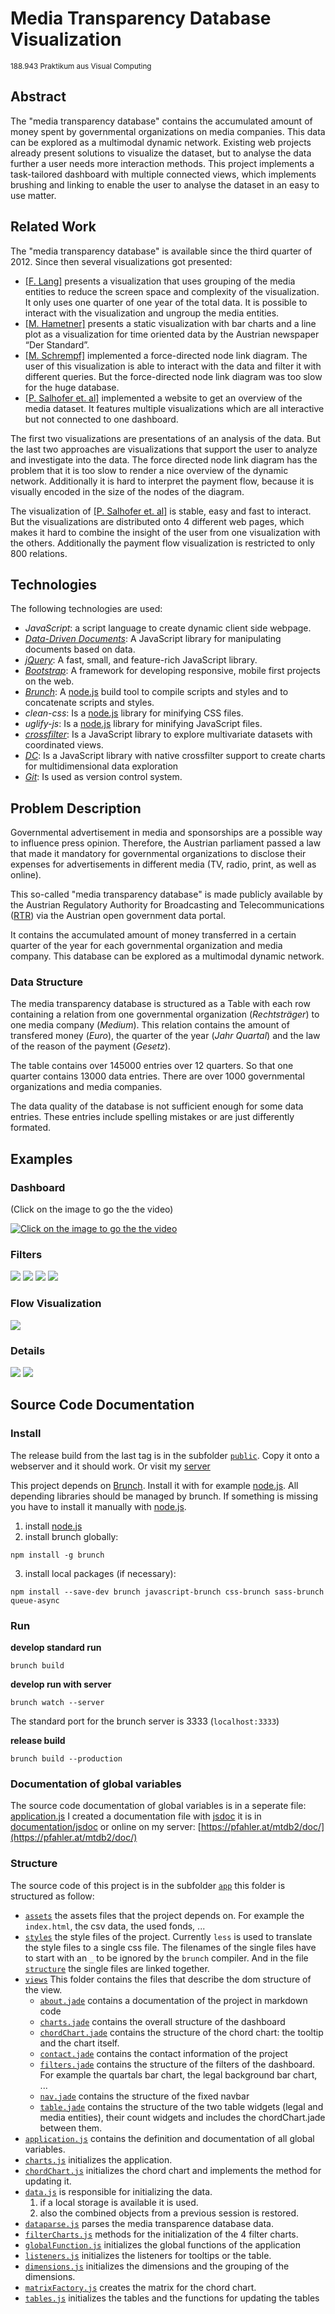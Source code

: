 # Media Transparency Database Visualization
<small>188.943 Praktikum aus Visual Computing</small>
    
## Abstract

The "media transparency database" contains the accumulated amount of
money spent by governmental organizations on media companies. This data
can be explored as a multimodal dynamic network. Existing web projects
already present solutions to visualize the dataset, but to analyse the
data further a user needs more interaction methods. This project implements a 
task-tailored dashboard with multiple connected views, which implements
brushing and linking to enable the user to analyse the dataset
in an easy to use matter.

## Related Work

  The "media transparency database" is available since the third quarter 
  of 2012. Since then several visualizations got presented:

  -   [\[F. Lang\]](http://www.paroli-magazin.at/555/) presents a visualization that uses grouping of the media
      entities to reduce the screen space and complexity of
      the visualization. It only uses one quarter of one year of the
      total data. It is possible to interact with the visualization and
      ungroup the media entities.
  -   [\[M. Hametner\]](http://derstandard.at/2000017464403/Regierungsinserate-406-Millionen-im-ersten-Quartal) presents a static visualization with bar charts and a line
      plot as a visualization for time oriented data by the Austrian
      newspaper “Der Standard”.
  -   [\[M. Schrempf\]](http://web.student.tuwien.ac.at/~e0920136/Files/MTDV/src/MTDV.html) 
      implemented a force-directed node link diagram.
      The user of this visualization is able to interact with the data and
      filter it with different queries. But the force-directed node link
      diagram was too slow for the huge database.
  -   [\[P. Salhofer et. al\]](http://www.medien-transparenz.at/) implemented a website to get an overview of the
      media dataset. It features multiple visualizations which are all
      interactive but not connected to one dashboard.

The first two visualizations are presentations of an analysis of the
data. But the last two approaches are visualizations that support the
user to analyze and investigate into the data. The force directed node
link diagram has the problem that it is too slow to render a nice
overview of the dynamic network. Additionally it is hard to interpret
the payment flow, because it is visually encoded in the size of the
nodes of the diagram. 

The visualization of [\[P. Salhofer et. al\]](http://www.medien-transparenz.at/) is stable, easy and fast to interact. But
the visualizations are distributed onto 4 different web pages, which
makes it hard to combine the insight of the user from one visualization
with the others. Additionally the payment flow visualization is
restricted to only 800 relations. 

## Technologies

The following technologies are used:

 * _JavaScript_: a script language to create dynamic client side webpage.
 * [_Data-Driven Documents_](https://d3js.org/): A JavaScript library for manipulating documents based on data.
 * [_jQuery_](http://jquery.com/): A fast, small, and feature-rich JavaScript library.
 * [_Bootstrap_](http://getbootstrap.com/): A framework for developing responsive, mobile first projects on the web.
 * [_Brunch_](http://brunch.io/): A [node.js](https://nodejs.org) build tool to compile scripts and styles and to concatenate scripts and styles.
 * _clean-css_: Is a [node.js](https://nodejs.org) library for minifying CSS files.
 * _uglify-js_: Is a [node.js](https://nodejs.org) library for minifying JavaScript files.
 * [_crossfilter_](http://square.github.io/crossfilter/): Is a JavaScript library to explore multivariate datasets with coordinated views.
 * [_DC_](https://dc-js.github.io/dc.js/): Is a JavaScript library with native crossfilter support to create charts for multidimensional data exploration
 * [_Git_](https://git-scm.com/): Is used as version control system.

## Problem Description

Governmental advertisement in media and sponsorships are a possible way
to influence press opinion. Therefore, the Austrian parliament passed a
law that made it mandatory for governmental organizations to disclose
their expenses for advertisements in different media (TV, radio, print,
as well as online).

This so-called "media transparency database" is made publicly available
by the Austrian Regulatory Authority for Broadcasting and
Telecommunications ([RTR](https://www.rtr.at/de/m/veroeffentl_medkftg_daten)) via the Austrian open government data portal.

It contains the accumulated amount of money transferred in a
certain quarter of the year for each governmental organization and media
company. This database can be explored as a multimodal dynamic network.

### Data Structure

The media transparency database is structured as a Table with each row
containing a relation from one governmental organization
(*Rechtsträger*) to one media company (*Medium*). This
relation contains the amount of transfered money (*Euro*), the quarter
of the year (*Jahr Quartal*) and the law of the reason of the payment
(*Gesetz*).

The table contains over 145000 entries over 12 quarters. So that one
quarter contains 13000 data entries. There are over 1000 governmental
organizations and media companies.

The data quality of the database is not sufficient enough for some data
entries. These entries include spelling mistakes or are just differently
formated.

## Examples

### Dashboard
(Click on the image to go the the video)


[![Click on the image to go the the video](documentation/screenshots/dashboard.png)](https://youtu.be/53JBg1lmyDk)

### Filters

![](documentation/screenshots/quartale.png)
![](documentation/screenshots/recht.png)
![](documentation/screenshots/ausgaben.png)
![](documentation/screenshots/trend.png)

### Flow Visualization

![](documentation/screenshots/flow.png)

### Details

![](documentation/screenshots/media.png)
![](documentation/screenshots/legal.png)

## Source Code Documentation

### Install

The release build from the last tag is in the subfolder [``public``](public). Copy it onto a webserver and it should work. Or visit my [server](https://pfahler.at/mtdb2)

This project depends on [Brunch](http://brunch.io/). Install it with for example [node.js](nodejs.org). All depending libraries should be managed by brunch. If something is missing you have to install it manually with [node.js](nodejs.org).

1. install [node.js](nodejs.org)
2. install brunch globally:

```npm install -g brunch```

3. install local packages (if necessary):
 
```npm install --save-dev brunch javascript-brunch css-brunch sass-brunch queue-async```

### Run

__develop standard run__

```brunch build```

__develop run with server__

```brunch watch --server```

The standard port for the brunch server is 3333 (```localhost:3333```)

__release build__

```brunch build --production```

### Documentation of global variables

The source code documentation of global variables is in a seperate file: [application.js](app/application.js) I created a documentation file with [jsdoc](usejsdoc.org/) it is in [documentation/jsdoc](documentation/jsdoc/index.html) or online on my server: [https://pfahler.at/mtdb2/doc/](https://pfahler.at/mtdb2/doc/)

### Structure

The source code of this project is in the subfolder [``app``](app) this folder is structured as follow:

 * [``assets``](app/assets) the assets files that the project depends on. 
   For example the ``index.html``, the csv data, the used fonds, ...
 * [``styles``](app/styles) the style files of the project. 
   Currently ``less`` is used to translate the style files to a single css file. The filenames of the single files have to start with an ``_`` to be ignored by the ``brunch`` compiler. And in the file [``structure``](app/styles/structure.less) the single files are linked together.
 * [``views``](app/views) This folder contains the files that describe the dom structure of the view.
   * [``about.jade``](app/views/about.jade) contains a documentation of the project in markdown code
   * [``charts.jade``](app/views/charts.jade) contains the overall structure of the dashboard
   * [``chordChart.jade``](app/views/chordChart.jade) contains the structure of the chord chart: the tooltip and the chart itself.
   * [``contact.jade``](app/views/contact.jade) contains the contact information of the project
   * [``filters.jade``](app/views/filters.jade) contains the structure of the filters of the dashboard. For example the quartals bar chart, the legal background bar chart, ...
   * [``nav.jade``](app/views/nav.jade) contains the structure of the fixed navbar
   * [``table.jade``](app/views/table.jade) contains the structure of the two table widgets (legal and media entities), their count widgets and includes the chordChart.jade between them.
 * [``application.js``](app/application.js) contains the definition and documentation of all global variables. 
 * [``charts.js``](app/charts.js) initializes the application. 
 * [``chordChart.js``](app/chordChart.js) initializes the chord chart and implements the method for updating it.
 * [``data.js``](app/data.js) is responsible for initializing the data. 
    1) if a local storage is available it is used. 
    2) also the combined objects from a previous session is restored.
 * [``dataparse.js``](app/dataparse.js) parses the media transparence database data.
 * [``filterCharts.js``](app/filterCharts.js) methods for the initialization of the 4 filter charts.
 * [``globalFunction.js``](app/globalFunction.js) initializes the global functions of the application
 * [``listeners.js``](app/listeners.js) initializes the listeners for tooltips or the table.
 * [``dimensions.js``](app/dimensions.js) initializes the dimensions and the grouping of the dimensions.
 * [``matrixFactory.js``](app/matrixFactory.js) creates the matrix for the chord chart.
 * [``tables.js``](app/tables.js) initializes the tables and the functions for updating the tables


